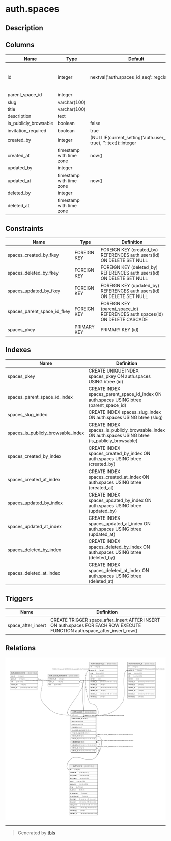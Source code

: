 # auth.spaces

## Description

## Columns

| Name | Type | Default | Nullable | Children | Parents | Comment |
| ---- | ---- | ------- | -------- | -------- | ------- | ------- |
| id | integer | nextval('auth.spaces_id_seq'::regclass) | false | [auth.spaces](auth.spaces.md) [auth.space_users](auth.space_users.md) [auth.space_invitations](auth.space_invitations.md) [main.resource_a](main.resource_a.md) [main.resource_b](main.resource_b.md) |  |  |
| parent_space_id | integer |  | true |  | [auth.spaces](auth.spaces.md) |  |
| slug | varchar(100) |  | false |  |  |  |
| title | varchar(100) |  | false |  |  |  |
| description | text |  | true |  |  |  |
| is_publicly_browsable | boolean | false | true |  |  |  |
| invitation_required | boolean | true | true |  |  |  |
| created_by | integer | (NULLIF(current_setting('auth.user_id'::text, true), ''::text))::integer | true |  | [auth.users](auth.users.md) |  |
| created_at | timestamp with time zone | now() | true |  |  |  |
| updated_by | integer |  | true |  | [auth.users](auth.users.md) |  |
| updated_at | timestamp with time zone | now() | true |  |  |  |
| deleted_by | integer |  | true |  | [auth.users](auth.users.md) |  |
| deleted_at | timestamp with time zone |  | true |  |  |  |

## Constraints

| Name | Type | Definition |
| ---- | ---- | ---------- |
| spaces_created_by_fkey | FOREIGN KEY | FOREIGN KEY (created_by) REFERENCES auth.users(id) ON DELETE SET NULL |
| spaces_deleted_by_fkey | FOREIGN KEY | FOREIGN KEY (deleted_by) REFERENCES auth.users(id) ON DELETE SET NULL |
| spaces_updated_by_fkey | FOREIGN KEY | FOREIGN KEY (updated_by) REFERENCES auth.users(id) ON DELETE SET NULL |
| spaces_parent_space_id_fkey | FOREIGN KEY | FOREIGN KEY (parent_space_id) REFERENCES auth.spaces(id) ON DELETE CASCADE |
| spaces_pkey | PRIMARY KEY | PRIMARY KEY (id) |

## Indexes

| Name | Definition |
| ---- | ---------- |
| spaces_pkey | CREATE UNIQUE INDEX spaces_pkey ON auth.spaces USING btree (id) |
| spaces_parent_space_id_index | CREATE INDEX spaces_parent_space_id_index ON auth.spaces USING btree (parent_space_id) |
| spaces_slug_index | CREATE INDEX spaces_slug_index ON auth.spaces USING btree (slug) |
| spaces_is_publicly_browsable_index | CREATE INDEX spaces_is_publicly_browsable_index ON auth.spaces USING btree (is_publicly_browsable) |
| spaces_created_by_index | CREATE INDEX spaces_created_by_index ON auth.spaces USING btree (created_by) |
| spaces_created_at_index | CREATE INDEX spaces_created_at_index ON auth.spaces USING btree (created_at) |
| spaces_updated_by_index | CREATE INDEX spaces_updated_by_index ON auth.spaces USING btree (updated_by) |
| spaces_updated_at_index | CREATE INDEX spaces_updated_at_index ON auth.spaces USING btree (updated_at) |
| spaces_deleted_by_index | CREATE INDEX spaces_deleted_by_index ON auth.spaces USING btree (deleted_by) |
| spaces_deleted_at_index | CREATE INDEX spaces_deleted_at_index ON auth.spaces USING btree (deleted_at) |

## Triggers

| Name | Definition |
| ---- | ---------- |
| space_after_insert | CREATE TRIGGER space_after_insert AFTER INSERT ON auth.spaces FOR EACH ROW EXECUTE FUNCTION auth.space_after_insert_row() |

## Relations

![er](auth.spaces.svg)

---

> Generated by [tbls](https://github.com/k1LoW/tbls)
